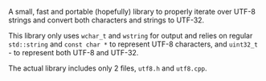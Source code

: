 A small, fast and portable (hopefully) library to properly iterate over UTF-8 strings and convert both characters and strings to UTF-32.

This library only uses `wchar_t` and `wstring` for output and relies on regular `std::string` and `const char *` to represent UTF-8 characters, and `uint32_t` - to represent both UTF-8 and UTF-32.

The actual library includes only 2 files, `utf8.h` and `utf8.cpp`.
